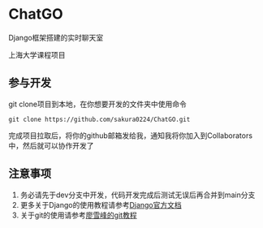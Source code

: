 # ChatGO

Django框架搭建的实时聊天室

上海大学课程项目

## 参与开发

git clone项目到本地，在你想要开发的文件夹中使用命令

`git clone https://github.com/sakura0224/ChatGO.git`

完成项目拉取后，将你的github邮箱发给我，通知我将你加入到Collaborators中，然后就可以协作开发了

## 注意事项

1. 务必请先于dev分支中开发，代码开发完成后测试无误后再合并到main分支
2. 更多关于Django的使用教程请参考[Django官方文档](https://docs.djangoproject.com/zh-hans/5.0/)
3. 关于git的使用请参考[廖雪峰的git教程](https://www.liaoxuefeng.com/wiki/896043488029600)
